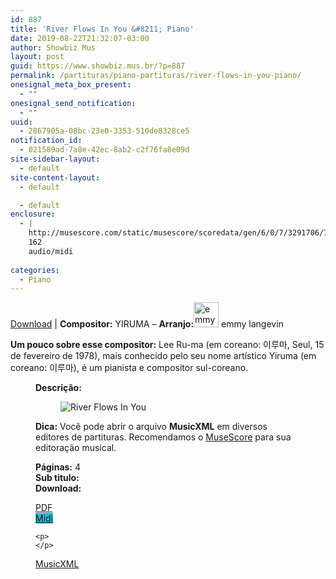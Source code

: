 ```yaml
---
id: 887
title: 'River Flows In You &#8211; Piano'
date: 2019-08-22T21:32:07-03:00
author: Showbiz Mus
layout: post
guid: https://www.showbiz.mus.br/?p=887
permalink: /partituras/piano-partituras/river-flows-in-you-piano/
onesignal_meta_box_present:
  - ""
onesignal_send_notification:
  - ""
uuid:
  - 2867905a-08bc-23e0-3353-510de8328ce5
notification_id:
  - 021589ad-7a8e-42ec-8ab2-c2f76fa8e09d
site-sidebar-layout:
  - default
site-content-layout:
  - default

  - default
enclosure:
  - |
    http://musescore.com/static/musescore/scoredata/gen/6/0/7/3291706/7a70ebdcc95c47e646069960d4e97710703cad3d/score.mid
    162
    audio/midi
    
categories:
  - Piano
---
```

[Download](#download "link para download de partitura") | **Compositor:** YIRUMA &#8211; **Arranjo:**<img alt="emmy langevin" class="wp-image-40" width="40" hight="40" sizes="40" src="https://musescore.com/static/musescore/userdata/avatar/default.jpg@300x300?cache=0" /> emmy langevin

**Um pouco sobre esse compositor:** Lee Ru-ma (em coreano: 이루마, Seul, 15 de fevereiro de 1978), mais conhecido pelo seu nome artístico Yiruma (em coreano: 이루마), é um pianista e compositor sul-coreano. <figure class='wp-block-image'> 

**Descrição:** 

<figure class="wp-block-image"><img alt="River Flows In You" src="http://musescore.com/static/musescore/scoredata/gen/6/0/7/3291706/7a70ebdcc95c47e646069960d4e97710703cad3d/score_0.png" class="wp-image-500" /> </figure>

**Dica:** Você pode abrir o arquivo **MusicXML** em diversos editores de partituras. Recomendamos o  <a  href="https://www.showbiz.mus.br/musica/o-melhor-editor-de-partitura" title="Editor de Partitura" rel="noopener noreferrer">MuseScore</a> para sua editoração musical. 

  
**Páginas:** 4  
**Sub titulo:**  
<strong id="download">Download:</strong>

<div class="wp-block-columns has-2-columns alignwide has-4-columns">
  <div class="wp-block-column">
    <div class='wp-block-button aligncenter'>
      <a  target='_blank' href='https://musescore.com/static/musescore/scoredata/gen/6/0/7/3291706/7a70ebdcc95c47e646069960d4e97710703cad3d/score_full.pdf' class='wp-block-button__link
         has-background has-vivid-red-background-color' rel="noopener noreferrer">PDF</a>
    </div>
  </div>
  
  <div class="wp-block-column">
    <div class='wp-block-button aligncenter'>
      <a  target='_blank' href='http://musescore.com/static/musescore/scoredata/gen/6/0/7/3291706/7a70ebdcc95c47e646069960d4e97710703cad3d/score.mid' class='wp-block-button__link has-background' style='background-color:#2eb9d1' rel="noopener noreferrer">Midi</a>
    </div>
    
    <p>
    </p>
  </div>
  
  <div class="wp-block-column">
    <div class='wp-block-button aligncenter'>
      <a  target='_blank' href='http://musescore.com/static/musescore/scoredata/gen/6/0/7/3291706/7a70ebdcc95c47e646069960d4e97710703cad3d/score.mxl' class='wp-block-button__link has-background has-very-dark-gray-background-color' rel="noopener noreferrer">MusicXML</a>
    </div>
  </div>
  
  <div class="wp-block-column">
  </div>
</div>